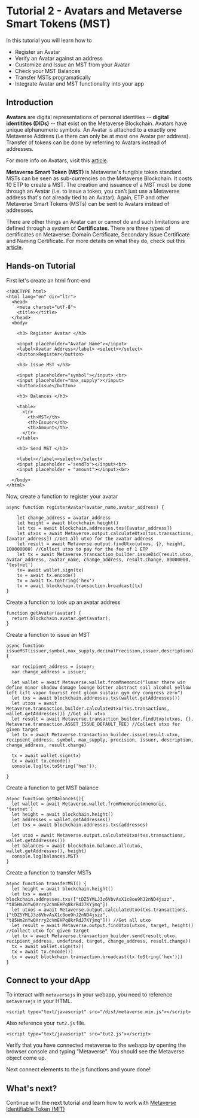 # Tutorial 2 - Avatars and Metaverse Smart Tokens (MST)

In this tutorial you will learn how to

* Register an Avatar
* Verify an Avatar against an address
* Customize and Issue an MST from your Avatar
* Check your MST Balances
* Transfer MSTs programatically
* Integrate Avatar and MST functionality into your app


## Introduction

**Avatars** are digital representations of personal identities -- **digital identitites (DIDs)** -- that exist on the Metaverse Blockchain.
Avatars have unique alphanumeric symbols. An Avatar is attached to a exactly one Metaverse Address (i.e there can only be at most one Avatar per address).
Transfer of tokens can be done by referring to Avatars instead of addresses.

For more info on Avatars, visit this [article](https://medium.com/metaverse-blockchain/metaverse-explained-avatars-57be355d42d4).

**Metaverse Smart Token (MST)** is Metaverse's fungible token standard. MSTs can be seen as sub-currencies on the Metaverse Blockchain.
It costs 10 ETP to create a MST. The creation and issuance of a MST must be done through an Avatar (i.e. to issue a token, you can't just use a Metaverse address that's not already tied to an Avatar).
Again, ETP and other Metaverse Smart Tokens (MSTs) can be sent to Avatars instead of addresses.

There are other things an Avatar can or cannot do and such limitations are defined through a system of **Certificates**. There are three types of certificates on Metaverse: Domain Certificate, Secondary Issue Certificate and Naming Certificate. For more details on what they do, check out this [article](https://medium.com/metaverse-blockchain/metaverse-explained-certificates-b84767d1ae8f).

## Hands-on Tutorial

First let's create an html front-end
```
<!DOCTYPE html>
<html lang="en" dir="ltr">
  <head>
    <meta charset="utf-8">
    <title></title>
  </head>
  <body>

    <h3> Register Avatar </h3>

    <input placeholder="Avatar Name"></input>
    <label>Avatar Address</label> <select></select>
    <button>Register</button>
    
    <h3> Issue MST </h3>

    <input placeholder="symbol"></input> <br>
    <input placeholder="max_supply"></input>
    <button>Issue</button>

    <h3> Balances </h3>
    
    <table>
      <tr>
        <th>MST</th>
        <th>Issuer</th>
        <th>Amount</th>
      </tr>
    </table>

    <h3> Send MST </h3>

    <label></label><select></select>
    <input placeholder ="sendTo"></input><br>
    <input placeholder = "amount"></input><br>

  </body>
</html>
```

Now, create a function to register your avatar

```
async function registerAvatar(avatar_name,avatar_address) {

    let change_address = avatar_address
    let height = await blockchain.height()
    let txs = await blockchain.addresses.txs([avatar_address])
    let utxos = await Metaverse.output.calculateUtxo(txs.transactions, [avatar_address]) //Get all utxo for the avatar address
    let result = await Metaverse.output.findUtxo(utxos, {}, height, 100000000) //Collect utxo to pay for the fee of 1 ETP
    let tx = await Metaverse.transaction_builder.issueDid(result.utxo, avatar_address, avatar_name, change_address, result.change, 80000000, 'testnet')
    tx= await wallet.sign(tx)
    tx = await tx.encode()
    tx = await tx.toString('hex')
    tx = await blockchain.transaction.broadcast(tx)
}
```

Create a function to look up an avatar address

```
function getAvatar(avatar) {
  return blockchain.avatar.get(avatar);
}
```


Create a function to issue an MST

```
async function issueMST(issuer,symbol,max_supply,decimalPrecision,issuer,description){

  var recipient_address = issuer;
  var change_address = issuer;

  let wallet = await Metaverse.wallet.fromMnemonic("lunar there win define minor shadow damage lounge bitter abstract sail alcohol yellow left lift vapor tourist rent gloom sustain gym dry congress zero")
  let txs = await blockchain.addresses.txs(wallet.getAddresses())
  let utxos = await Metaverse.transaction_builder.calculateUtxo(txs.transactions, wallet.getAddresses()) //Get all utxo
  let result = await Metaverse.transaction_builder.findUtxo(utxos, {}, Metaverse.transaction.ASSET_ISSUE_DEFAULT_FEE) //Collect utxo for given target
  let tx = await Metaverse.transaction_builder.issue(result.utxo, recipient_address, symbol, max_supply, precision, issuer, description, change_address, result.change)

  tx = await wallet.sign(tx)
  tx = await tx.encode()
  console.log(tx.toString('hex'));

}
```

Create a function to get MST balance
```
async function getBalances(){
  let wallet = await Metaverse.wallet.fromMnemonic(mnemonic, 'testnet')
  let height = await blockchain.height()
  let addresses = wallet.getAddresses()
  let txs = await blockchain.addresses.txs(addresses)

  let utxo = await Metaverse.output.calculateUtxo(txs.transactions, wallet.getAddresses())
  let balances = await blockchain.balance.all(utxo, wallet.getAddresses(), height)
  console.log(balances.MST)
}
```


Create a function to transfer MSTs

```
async function transferMST() {
  let height = await blockchain.height()
  let txs = await blockchain.addresses.txs(["tDZ5YMLJ3z6VbvAsX1c8oe9hJ2nND4jszz", "t85Hm2nYwQXrry2cVmEHPq8krRdJ7KYjmq"])
  let utxos = await Metaverse.output.calculateUtxo(txs.transactions, ["tDZ5YMLJ3z6VbvAsX1c8oe9hJ2nND4jszz", "t85Hm2nYwQXrry2cVmEHPq8krRdJ7KYjmq"])) //Get all utxo
  let result = await Metaverse.output.findUtxo(utxos, target, height)) //Collect utxo for given target
  let tx = await Metaverse.transaction_builder.send(result.utxo, recipient_address, undefined, target, change_address, result.change))
  tx = await wallet.sign(tx))
  tx = await tx.encode())
  tx = await blockchain.transaction.broadcast(tx.toString('hex')))
}
```

## Connect to your dApp

To interact with `metaversejs` in your webapp, you need to reference `metaversejs` in your HTML.
```
<script type="text/javascript" src="/dist/metaverse.min.js"></script>
```

Also reference your `tut2.js` file.
```
<script type="text/javascript" src="tut2.js"></script>
```

Verify that you have connected metaverse to the webapp by opening the browser console and typing "Metaverse". You should see the Metaverse object come up.

Next connect elements to the js functions and youre done!

## What's next?
Continue with the next tutorial and learn how to work with [Metaverse Identifiable Token (MIT)](../3-MITs)
